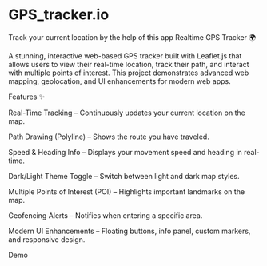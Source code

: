 # GPS_tracker.io
Track your current location by the help of this app 
Realtime GPS Tracker 🌍

A stunning, interactive web-based GPS tracker built with Leaflet.js that allows users to view their real-time location, track their path, and interact with multiple points of interest. This project demonstrates advanced web mapping, geolocation, and UI enhancements for modern web apps.

Features ✨

Real-Time Tracking – Continuously updates your current location on the map.

Path Drawing (Polyline) – Shows the route you have traveled.

Speed & Heading Info – Displays your movement speed and heading in real-time.

Dark/Light Theme Toggle – Switch between light and dark map styles.

Multiple Points of Interest (POI) – Highlights important landmarks on the map.

Geofencing Alerts – Notifies when entering a specific area.

Modern UI Enhancements – Floating buttons, info panel, custom markers, and responsive design.

Demo
